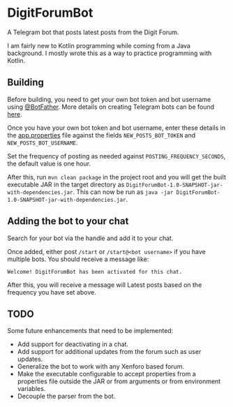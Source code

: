 # DigitForumBot
A Telegram bot that posts latest posts from the Digit Forum.

I am fairly new to Kotlin programming while coming from a Java background. I mostly wrote this as a way to practice programming with Kotlin.

## Building
Before building, you need to get your own bot token and bot username using [@BotFather](https://telegram.im/BotFather). More details on creating Telegram bots can be found [here](https://core.telegram.org/bots#3-how-do-i-create-a-bot).

Once you have your own bot token and bot username, enter these details in the [app.properties](https://github.com/desmond27/DigitForumBot/blob/master/src/main/resources/app.properties) file against the fields `NEW_POSTS_BOT_TOKEN` and `NEW_POSTS_BOT_USERNAME`.

Set the frequency of posting as needed against `POSTING_FREQUENCY_SECONDS`, the default value is one hour.

After this, run `mvn clean package` in the project root and you will get the built executable JAR in the target directory as `DigitForumBot-1.0-SNAPSHOT-jar-with-dependencies.jar`. This can now be run as `java -jar DigitForumBot-1.0-SNAPSHOT-jar-with-dependencies.jar`.

## Adding the bot to your chat
Search for your bot via the handle and add it to your chat.

Once added, either post `/start` or `/start@<bot username>` if you have multiple bots. You should receive a message like:

```
Welcome! DigitForumBot has been activated for this chat.
```

After this, you will receive a message will Latest posts based on the frequency you have set above.

## TODO

Some future enhancements that need to be implemented:

* Add support for deactivating in a chat.
* Add support for additional updates from the forum such as user updates.
* Generalize the bot to work with any Xenforo based forum.
* Make the executable configurable to accept properties from a properties file outside the JAR or from arguments or from environment variables.
* Decouple the parser from the bot.
